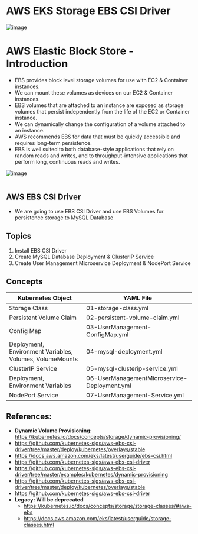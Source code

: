 # AWS EKS Storage EBS CSI Driver
![image](https://github.com/sudheermuthyala/EKS/assets/34484660/45ded0c7-1e8b-4f1f-ba3a-5413626adc2b)


# AWS Elastic Block Store - Introduction

- EBS provides block level storage volumes for use with EC2 & Container instances.
- We can mount these volumes as devices on our EC2 & Container instances. 
- EBS volumes that are attached to an instance are exposed as storage volumes that persist independently from the life of the EC2 or Container instance.
- We can dynamically change the configuration of a volume attached to an instance.
- AWS recommends EBS for data that must be quickly accessible and requires long-term persistence. 
- EBS is well suited to both database-style applications that rely on random reads and writes, and to throughput-intensive applications that perform long, continuous reads and writes.

![image](https://github.com/sudheermuthyala/EKS/assets/34484660/a8d2547d-d970-4eb8-b439-bb6d95766c34)


<p align="center">
    <img src="" />
</p>


## AWS EBS CSI Driver
- We are going to use EBS CSI Driver and use EBS Volumes for persistence storage to MySQL Database

## Topics
1. Install EBS CSI Driver
2. Create MySQL Database Deployment & ClusterIP Service
3. Create User Management Microservice Deployment & NodePort Service

## Concepts
| Kubernetes Object  | YAML File |
| ------------- | ------------- |
| Storage Class  | 01-storage-class.yml |
| Persistent Volume Claim | 02-persistent-volume-claim.yml   |
| Config Map  | 03-UserManagement-ConfigMap.yml  |
| Deployment, Environment Variables, Volumes, VolumeMounts  | 04-mysql-deployment.yml  |
| ClusterIP Service  | 05-mysql-clusterip-service.yml  |
| Deployment, Environment Variables  | 06-UserManagementMicroservice-Deployment.yml  |
| NodePort Service  | 07-UserManagement-Service.yml  |



## References:
- **Dynamic Volume Provisioning:** https://kubernetes.io/docs/concepts/storage/dynamic-provisioning/
- https://github.com/kubernetes-sigs/aws-ebs-csi-driver/tree/master/deploy/kubernetes/overlays/stable
- https://docs.aws.amazon.com/eks/latest/userguide/ebs-csi.html
- https://github.com/kubernetes-sigs/aws-ebs-csi-driver
- https://github.com/kubernetes-sigs/aws-ebs-csi-driver/tree/master/examples/kubernetes/dynamic-provisioning
- https://github.com/kubernetes-sigs/aws-ebs-csi-driver/tree/master/deploy/kubernetes/overlays/stable
- https://github.com/kubernetes-sigs/aws-ebs-csi-driver
- **Legacy: Will be deprecated** 
  - https://kubernetes.io/docs/concepts/storage/storage-classes/#aws-ebs
  - https://docs.aws.amazon.com/eks/latest/userguide/storage-classes.html
